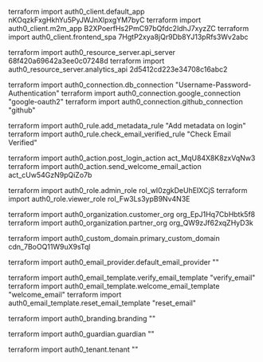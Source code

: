 terraform import auth0_client.default_app nKOqzkFxgHkhYu5PyJWJnXlpxgYM7byC
terraform import auth0_client.m2m_app B2XPoerfHs2PmC97bQfdc2ldhJ7xyzZC
terraform import auth0_client.frontend_spa 7HgtP2xya8jQr9Db8YJ13pRfs3Wv2abc

terraform import auth0_resource_server.api_server 68f420a69642a3ee0c07248d
terraform import auth0_resource_server.analytics_api 2d5412cd223e34708c16abc2

terraform import auth0_connection.db_connection "Username-Password-Authentication"
terraform import auth0_connection.google_connection "google-oauth2"
terraform import auth0_connection.github_connection "github"

terraform import auth0_rule.add_metadata_rule "Add metadata on login"
terraform import auth0_rule.check_email_verified_rule "Check Email Verified"

terraform import auth0_action.post_login_action act_MqU84X8K8zxVqNw3
terraform import auth0_action.send_welcome_email_action act_cUw54GzN9pQiZo7b

terraform import auth0_role.admin_role rol_wI0zgkDeUhEIXCjS
terraform import auth0_role.viewer_role rol_Fw3Ls3ypB9Nv4N3E

terraform import auth0_organization.customer_org org_EpJ1Hq7CbHbtk5f8
terraform import auth0_organization.partner_org org_QW9zJf62xqZHyD3k

terraform import auth0_custom_domain.primary_custom_domain cdn_7BoOQ11W9uX9sTql

terraform import auth0_email_provider.default_email_provider ""

terraform import auth0_email_template.verify_email_template "verify_email"
terraform import auth0_email_template.welcome_email_template "welcome_email"
terraform import auth0_email_template.reset_email_template "reset_email"

terraform import auth0_branding.branding ""

terraform import auth0_guardian.guardian ""

terraform import auth0_tenant.tenant ""
